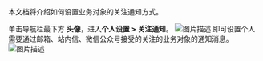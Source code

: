 本文档将介绍如何设置业务对象的关注通知方式。

单击导航栏最下方 **头像**，进入**个人设置 > 关注通知**。
![图片描述](https://main.qcloudimg.com/raw/3f5c2f8ce23099e80b85ddf132b0f927.png)
即可设置个人需要通过邮箱、站内信、微信公众号接受的关注的业务对象的通知消息。
![图片描述](https://main.qcloudimg.com/raw/3b7b192be3984777ad8eba1968aa2855.png)

